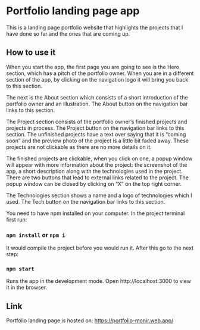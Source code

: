 # Portfolio landing page app

This is a landing page portfolio website that highlights the projects that I have done so far and the ones that are coming up. 

## How to use it 

When you start the app, the first page you are going to see is the Hero section, which has a pitch of the portfolio owner. When you are in a different section of the app, by clicking on the navigation logo it will bring you back to this section. 


The next is the About section which consists of a short introduction of the portfolio owner and an illustration. The About button on the navigation bar links to this section. 



The Project section consists of the portfolio owner’s finished projects and projects in process. The Project button on the navigation bar links to this section. The unfinished projects have a text over saying that it is “coming soon” and the preview photo of the project is a little bit faded away. These projects are not clickable as there are no more details on it. 



The finished projects are clickable, when you click on one, a popup window will appear with more information about the project: the screenshot of the app, a short description along with the technologies used in the project. There are two buttons that lead to external links related to the project. The popup window can be closed by clicking on “X” on the top right corner.



The Technologies section shows a name and a logo of technologies which I used. The Tech button on the navigation bar links to this section. 


You need to have npm installed on your computer. In the project terminal first run:

### `npm install` or `npm i`

It would compile the project before you would run it. After this go to the next step:

### `npm start`

Runs the app in the development mode.
Open http://localhost:3000 to view it in the browser.



## Link

Portfolio landing page is hosted on: https://portfolio-monir.web.app/


